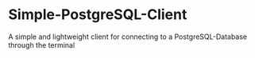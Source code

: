# Simple-PostgreSQL-Client
A simple and lightweight client for connecting to a PostgreSQL-Database through the terminal
